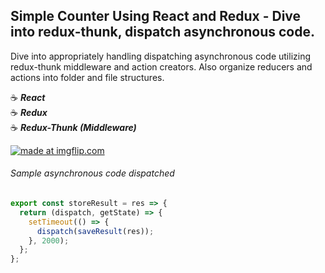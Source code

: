 ## Simple Counter Using React and Redux - Dive into redux-thunk, dispatch asynchronous code.

Dive into appropriately handling dispatching asynchronous code utilizing redux-thunk middleware and action creators. Also organize reducers and actions into folder and file structures.

:coffee: **_React_**
<br>
:coffee: **_Redux_**
<br>
:coffee: **_Redux-Thunk (Middleware)_**

<a href="https://imgflip.com/gif/2q1vgn"><img src="https://i.imgflip.com/2q1vgn.gif" title="made at imgflip.com"/></a>

###### Sample asynchronous code dispatched

```javascript
export const storeResult = res => {
  return (dispatch, getState) => {
    setTimeout(() => {
      dispatch(saveResult(res));
    }, 2000);
  };
};
```
